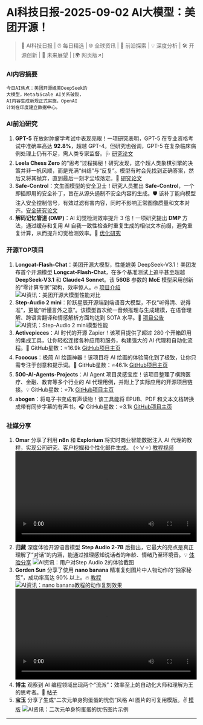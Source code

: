 
# AI科技日报-2025-09-02 AI大模型：美团开源！
> 🤖 AI科技日报 | ⏰ 每日精选 | 🌐 全球资讯 | 🔬 前沿探索 | 💡 深度分析 | 🛠️ 开源创新 | 🚀 未来展望 | [🌍 网页版↗️]
### **AI内容摘要**
```
今日AI焦点：美团开源媲美DeepSeek的
大模型，Meta与Scale AI关系破裂，
AI内容生成新规正式实施，OpenAI
计划在印度建立数据中心。
```
### AI前沿研究
1.  **GPT-5** 在放射肿瘤学考试中表现亮眼！一项研究表明，GPT-5 在专业资格考试中准确率高达 **92.8%**，超越 GPT-4。但研究也强调，GPT-5 在复杂临床病例处理上仍有不足，需人类专家监督。🩺 [研究论文](https://arxiv.org/abs/2508.21777)
2.  **Leela Chess Zero** 的“思考”过程揭秘！研究发现，这个超人类象棋引擎的决策并非一帆风顺，而是充满“纠结”与“反复”。模型有时会先找到正确答案，然后又将其抛弃，直到最后一刻才尘埃落定。🤔 [研究论文](https://arxiv.org/abs/2508.21380)
3.  **Safe-Control**：文生图模型的安全卫士！研究人员推出 **Safe-Control**，一个即插即用的安全补丁，旨在从源头遏制不安全内容的生成。🛡️ 该补丁能向模型注入安全控制信号，有效过滤有害内容，同时不影响正常图像质量和文本对齐。[安全研究论文](https://arxiv.org/abs/2508.21099)
4.  **解码记忆管道 (DMP)**：AI 幻觉检测效率提升 3 倍！一项研究提出 **DMP** 方法，通过缓存和复用 AI 自我一致性检查时重复生成的相似文本前缀，避免重复计算，从而提升幻觉检测效率。🚀 [优化研究](https://arxiv.org/abs/2508.21228)
### 开源TOP项目
1.  **Longcat-Flash-Chat**：美团开源大模型，性能媲美 DeepSeek-V3.1！美团发布首个开源模型 **Longcat-Flash-Chat**，在多个基准测试上追平甚至超越 **DeepSeek-V3.1** 和 **Claude4 Sonnet**。该 **560B** 参数的 **MoE** 模型采用创新的“零计算专家”架构，效率惊人。🔥 [项目介绍](https://mp.weixin.qq.com/s?__biz=MzIzNjc1NzUzMw==&mid=2247822466&idx=1&sn=f5ffedfda931a6b91ad5ee34f564dc1c)
    ![AI资讯：美团开源大模型性能对比](https://source.hubtoday.app/images/2025/09/news_01k430dy6ff65t8rjsxqe0wqaq.avif)
2.  **Step-Audio 2 mini**：阶跃星辰开源端到端语音大模型，不仅“听得清、说得准”，更能“听懂言外之意”。该模型首次统一音频推理与生成建模，在语音理解、跨语言翻译和情感解析方面均达到 SOTA 水平。🤔 [项目公告](https://www.aibase.com/zh/news/20957)
    ![AI资讯：Step-Audio 2 mini模型性能](https://source.hubtoday.app/images/2025/09/news_01k430dzxmf9xrsnz1161dgwmf.avif)
3.  **Activepieces**：AI 时代的开源 Zapier！该项目提供了超过 280 个开箱即用的集成工具，让你轻松连接各种应用和服务，构建强大的 AI 代理和自动化流程。🚀 GitHub星数：⭐16.9k [GitHub项目主页](https://github.com/activepieces/activepieces)
4.  **Fooocus**：极简 AI 绘画神器！该项目将 AI 绘画的体验简化到了极致，让你只需专注于创意和提示词。🎨 GitHub星数：⭐46.1k [GitHub项目主页](https://github.com/lllyasviel/Fooocus)
5.  **500-AI-Agents-Projects**：AI Agent 项目灵感宝库！该项目整理了横跨医疗、金融、教育等多个行业的 AI 代理用例，并附上了实际应用的开源项目链接。💡 GitHub星数：⭐7k [GitHub项目主页](https://github.com/ashishpatel26/500-AI-Agents-Projects)
6.  **abogen**：将电子书变成有声读物！该工具能将 EPUB、PDF 和文本文档转换成带有同步字幕的有声书。🎧 GitHub星数：⭐3.1k [GitHub项目主页](https://github.com/denizsafak/abogen)
### 社媒分享
1.  **Omar** 分享了利用 **n8n** 和 **Explorium** 将实时商业智能数据注入 AI 代理的教程，实现公司研究、客户挖掘和个性化邮件生成。 (✧∀✧) [教程视频](https://x.com/omarsar0/status/1962512690364260759)
    <video src="https://source.hubtoday.app/images/2025/09/news_01k430eww0ez88y0xbd2p88y4x.mp4" controls="controls" width="100%"></video>
2.  **归藏** 深度体验开源语音模型 **Step Audio 2-7B** 后指出，它最大的亮点是真正理解了“对话”的内涵，能通过推理感知说话者的年龄、情绪乃至环境音。💡 [体验分享](https://x.com/op7418/status/1962437252501610524)
    ![AI资讯：用户对Step Audio 2的体验截图](https://source.hubtoday.app/images/2025/09/news_01k430f41bejd8rw98974ffax6.avif)
3.  **Gorden Sun** 分享了使用 **nano banana** 精准复刻图片中人物动作的“独家秘笈”，成功率高达 90% 以上。🔥 [教程](https://x.com/Gorden_Sun/status/1962343524768284819)
    ![AI资讯：nano banana教程的动作复刻效果](https://source.hubtoday.app/images/2025/09/news_01k430f898eezry80d25378xfy.avif)
    <video src="https://source.hubtoday.app/images/2025/09/news_01k430fbrnfwhvf00gmpc3tsh9.mp4" controls="controls" width="100%"></video>
4.  **博主** 观察到 AI 编程领域出现两个“流派”：效率至上的自动化大师和理解为王的思考者。🤔 [帖子](https://x.com/wwwgoubuli/status/1962340341195186596)
5.  **宝玉** 分享了生成“二次元单身狗蛋蛋的忧伤”风格 AI 图片的可复用模版。✌️ [模版](https://x.com/dotey/status/1962220332300882001)
    ![AI资讯：二次元单身狗蛋蛋的忧伤图片示例](https://source.hubtoday.app/images/2025/09/news_01k430fex3fpv9krcn2nt614d1.avif)
---
